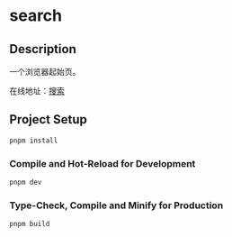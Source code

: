 # search

## Description

一个浏览器起始页。

在线地址：[搜索](https://search.sugarscat.com)

## Project Setup

```sh
pnpm install
```

### Compile and Hot-Reload for Development

```sh
pnpm dev
```

### Type-Check, Compile and Minify for Production

```sh
pnpm build
```
